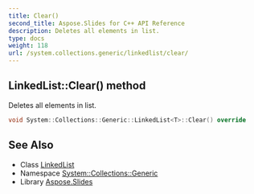 ```yaml
---
title: Clear()
second_title: Aspose.Slides for C++ API Reference
description: Deletes all elements in list.
type: docs
weight: 118
url: /system.collections.generic/linkedlist/clear/
---
```

## LinkedList::Clear() method


Deletes all elements in list.

```cpp
void System::Collections::Generic::LinkedList<T>::Clear() override
```

## See Also

* Class [LinkedList](../)
* Namespace [System::Collections::Generic](../../)
* Library [Aspose.Slides](../../../)